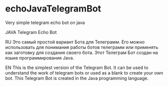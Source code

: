 # echoJavaTelegramBot
Very simple telegram echo bot on java

JAVA Telegram Echo Bot

RU
Это самый простой  вариант Бота для Телеграмм. Его можно использовать для понимания работы ботов телеграмм или применять как заготовку для создания своего бота.
Этот Телеграм Бот создан на языке программирования Java.

EN
This is the simplest version of the Telegram Bot. It can be used to understand the work of telegram bots or used as a blank to create your own bot.
This Telegram Bot is created in the Java programming language.
